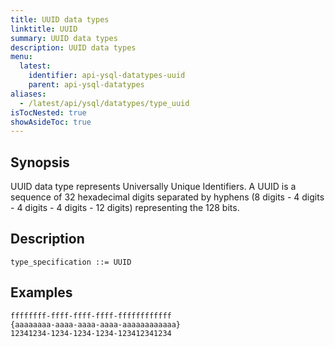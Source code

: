 ```yaml
---
title: UUID data types
linktitle: UUID
summary: UUID data types
description: UUID data types
menu:
  latest:
    identifier: api-ysql-datatypes-uuid
    parent: api-ysql-datatypes
aliases:
  - /latest/api/ysql/datatypes/type_uuid
isTocNested: true
showAsideToc: true
---
```


## Synopsis

UUID data type represents Universally Unique Identifiers. A UUID is a sequence of 32 hexadecimal digits separated by hyphens (8 digits - 4 digits - 4 digits - 4 digits - 12 digits) representing the 128 bits.

## Description

```
type_specification ::= UUID
```

## Examples

```
ffffffff-ffff-ffff-ffff-ffffffffffff
{aaaaaaaa-aaaa-aaaa-aaaa-aaaaaaaaaaaa}
12341234-1234-1234-1234-123412341234
```
